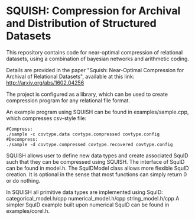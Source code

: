 # SQUISH: Compression for Archival and Distribution of Structured Datasets

This repository contains code for near-optimal compression of relational datasets, using a combination of bayesian networks and arithmetic coding. 

Details are provided in the paper "Squish: Near-Optimal Compression for Archival of Relational Datasets", available at this link: http://arxiv.org/abs/1602.04256

The project is configured as a library, which can be used to create compression program for any relational file format.

An example program using SQUISH can be found in examples/sample.cpp, which compresses csv-style file:

```
#Compress:
./sample -c covtype.data covtype.compressed covtype.config
#Decompress:
./sample -d covtype.compressed covtype.recovered covtype.config
```

SQUISH allows user to define new data types and create associated SquID such that they can be compressed using SQUISH. The interface of SquID can be found in model.h. The SquIDModel class allows more flexible SquID creation. It is optional in the sense that most functions can simply return 0 or do nothing.

In SQUISH all primitive data types are implemented using SquID:
     categorical\_model.h/cpp
     numerical\_model.h/cpp
     string\_model.h/cpp
A simpler SquID example built upon numerical SquID can be found in examples/corel.h.
